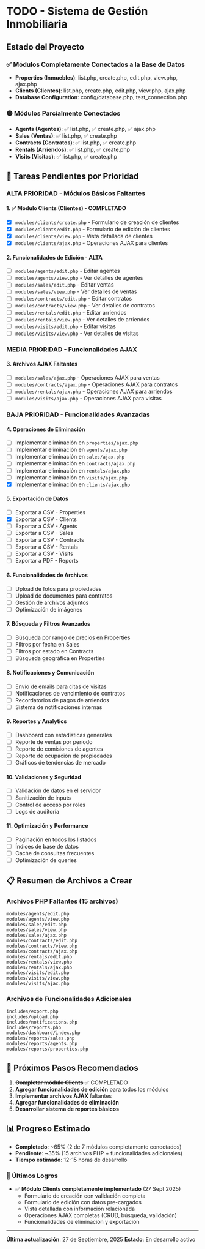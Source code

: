 # TODO - Sistema de Gestión Inmobiliaria

## Estado del Proyecto

### ✅ Módulos Completamente Conectados a la Base de Datos
- **Properties (Inmuebles)**: list.php, create.php, edit.php, view.php, ajax.php
- **Clients (Clientes)**: list.php, create.php, edit.php, view.php, ajax.php
- **Database Configuration**: config/database.php, test_connection.php

### 🟡 Módulos Parcialmente Conectados
- **Agents (Agentes)**: ✅ list.php, ✅ create.php, ✅ ajax.php
- **Sales (Ventas)**: ✅ list.php, ✅ create.php
- **Contracts (Contratos)**: ✅ list.php, ✅ create.php
- **Rentals (Arriendos)**: ✅ list.php, ✅ create.php
- **Visits (Visitas)**: ✅ list.php, ✅ create.php

## 🚀 Tareas Pendientes por Prioridad

### ALTA PRIORIDAD - Módulos Básicos Faltantes

#### 1. ✅ Módulo Clients (Clientes) - COMPLETADO
- [x] `modules/clients/create.php` - Formulario de creación de clientes
- [x] `modules/clients/edit.php` - Formulario de edición de clientes
- [x] `modules/clients/view.php` - Vista detallada de clientes
- [x] `modules/clients/ajax.php` - Operaciones AJAX para clientes

#### 2. Funcionalidades de Edición - ALTA
- [ ] `modules/agents/edit.php` - Editar agentes
- [ ] `modules/agents/view.php` - Ver detalles de agentes
- [ ] `modules/sales/edit.php` - Editar ventas
- [ ] `modules/sales/view.php` - Ver detalles de ventas
- [ ] `modules/contracts/edit.php` - Editar contratos
- [ ] `modules/contracts/view.php` - Ver detalles de contratos
- [ ] `modules/rentals/edit.php` - Editar arriendos
- [ ] `modules/rentals/view.php` - Ver detalles de arriendos
- [ ] `modules/visits/edit.php` - Editar visitas
- [ ] `modules/visits/view.php` - Ver detalles de visitas

### MEDIA PRIORIDAD - Funcionalidades AJAX

#### 3. Archivos AJAX Faltantes
- [ ] `modules/sales/ajax.php` - Operaciones AJAX para ventas
- [ ] `modules/contracts/ajax.php` - Operaciones AJAX para contratos
- [ ] `modules/rentals/ajax.php` - Operaciones AJAX para arriendos
- [ ] `modules/visits/ajax.php` - Operaciones AJAX para visitas

### BAJA PRIORIDAD - Funcionalidades Avanzadas

#### 4. Operaciones de Eliminación
- [ ] Implementar eliminación en `properties/ajax.php`
- [ ] Implementar eliminación en `agents/ajax.php`
- [ ] Implementar eliminación en `sales/ajax.php`
- [ ] Implementar eliminación en `contracts/ajax.php`
- [ ] Implementar eliminación en `rentals/ajax.php`
- [ ] Implementar eliminación en `visits/ajax.php`
- [x] Implementar eliminación en `clients/ajax.php`

#### 5. Exportación de Datos
- [ ] Exportar a CSV - Properties
- [x] Exportar a CSV - Clients
- [ ] Exportar a CSV - Agents
- [ ] Exportar a CSV - Sales
- [ ] Exportar a CSV - Contracts
- [ ] Exportar a CSV - Rentals
- [ ] Exportar a CSV - Visits
- [ ] Exportar a PDF - Reports

#### 6. Funcionalidades de Archivos
- [ ] Upload de fotos para propiedades
- [ ] Upload de documentos para contratos
- [ ] Gestión de archivos adjuntos
- [ ] Optimización de imágenes

#### 7. Búsqueda y Filtros Avanzados
- [ ] Búsqueda por rango de precios en Properties
- [ ] Filtros por fecha en Sales
- [ ] Filtros por estado en Contracts
- [ ] Búsqueda geográfica en Properties

#### 8. Notificaciones y Comunicación
- [ ] Envío de emails para citas de visitas
- [ ] Notificaciones de vencimiento de contratos
- [ ] Recordatorios de pagos de arriendos
- [ ] Sistema de notificaciones internas

#### 9. Reportes y Analytics
- [ ] Dashboard con estadísticas generales
- [ ] Reporte de ventas por período
- [ ] Reporte de comisiones de agentes
- [ ] Reporte de ocupación de propiedades
- [ ] Gráficos de tendencias de mercado

#### 10. Validaciones y Seguridad
- [ ] Validación de datos en el servidor
- [ ] Sanitización de inputs
- [ ] Control de acceso por roles
- [ ] Logs de auditoría

#### 11. Optimización y Performance
- [ ] Paginación en todos los listados
- [ ] Índices de base de datos
- [ ] Cache de consultas frecuentes
- [ ] Optimización de queries

## 📋 Resumen de Archivos a Crear

### Archivos PHP Faltantes (15 archivos)
```
modules/agents/edit.php
modules/agents/view.php
modules/sales/edit.php
modules/sales/view.php
modules/sales/ajax.php
modules/contracts/edit.php
modules/contracts/view.php
modules/contracts/ajax.php
modules/rentals/edit.php
modules/rentals/view.php
modules/rentals/ajax.php
modules/visits/edit.php
modules/visits/view.php
modules/visits/ajax.php
```

### Archivos de Funcionalidades Adicionales
```
includes/export.php
includes/upload.php
includes/notifications.php
includes/reports.php
modules/dashboard/index.php
modules/reports/sales.php
modules/reports/agents.php
modules/reports/properties.php
```

## 🎯 Próximos Pasos Recomendados

1. ~~**Completar módulo Clients**~~ ✅ COMPLETADO
2. **Agregar funcionalidades de edición** para todos los módulos
3. **Implementar archivos AJAX** faltantes
4. **Agregar funcionalidades de eliminación**
5. **Desarrollar sistema de reportes básicos**

## 📊 Progreso Estimado

- **Completado**: ~65% (2 de 7 módulos completamente conectados)
- **Pendiente**: ~35% (15 archivos PHP + funcionalidades adicionales)
- **Tiempo estimado**: 12-15 horas de desarrollo

### 🎉 Últimos Logros
- ✅ **Módulo Clients completamente implementado** (27 Sept 2025)
  - Formulario de creación con validación completa
  - Formulario de edición con datos pre-cargados
  - Vista detallada con información relacionada
  - Operaciones AJAX completas (CRUD, búsqueda, validación)
  - Funcionalidades de eliminación y exportación

---

**Última actualización**: 27 de Septiembre, 2025
**Estado**: En desarrollo activo